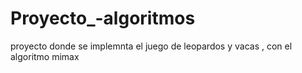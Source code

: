 # Proyecto_-algoritmos
proyecto donde se implemnta el juego de leopardos y vacas , con el algoritmo mimax 
